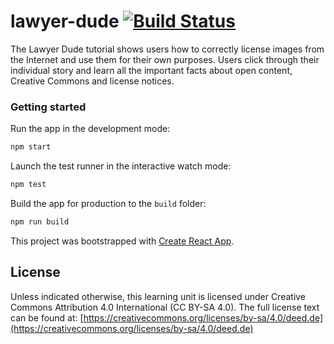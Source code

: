 # lawyer-dude [![Build Status](https://api.travis-ci.com/ViviZa/lawyer-dude.svg?branch=master)](https://travis-ci.com/ViviZa/lawyer-dude)

The Lawyer Dude tutorial shows users how to correctly license images from the Internet and use them for their own purposes. Users click through their individual story and learn all the important facts about open content, Creative Commons and license notices.
### Getting started
Run the app in the development mode:<br>

```bash
npm start
```

Launch the test runner in the interactive watch mode:<br>
```bash
npm test
```

Build the app for production to the `build` folder:<br>
```bash
npm run build
```

This project was bootstrapped with [Create React App](https://github.com/facebook/create-react-app).


## License
Unless indicated otherwise, this learning unit is licensed under Creative Commons Attribution 4.0 International (CC BY-SA 4.0). The full license text can be found at:
[https://creativecommons.org/licenses/by-sa/4.0/deed.de](https://creativecommons.org/licenses/by-sa/4.0/deed.de)

